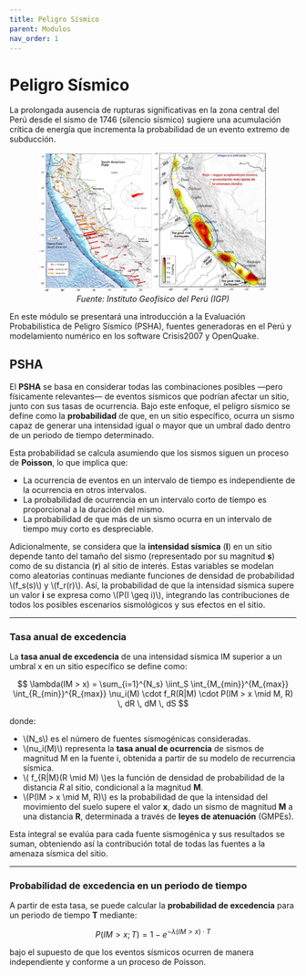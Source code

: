 ```yaml
---
title: Peligro Sísmico
parent: Modulos
nav_order: 1
---
```


# Peligro Sísmico

La prolongada ausencia de rupturas significativas en la zona central del Perú desde el sismo de 1746 (silencio sísmico) sugiere una acumulación crítica de energía que incrementa la probabilidad de un evento extremo de subducción.

<p align="center">
  <img src="../IMG/PP1.png" width="400" alt="PGA Map"/>
  <br>
  <em>Fuente: Instituto Geofísico del Perú (IGP)</em>
</p>


En este módulo se presentará una introducción a la Evaluación Probabilistica de Peligro Sísmico (PSHA), fuentes generadoras en el Perú y modelamiento numérico en los software Crisis2007 y OpenQuake.

## PSHA

El **PSHA** se basa en considerar todas las combinaciones posibles —pero físicamente relevantes— de eventos sísmicos que podrían afectar un sitio, junto con sus tasas de ocurrencia. Bajo este enfoque, el peligro sísmico se define como la **probabilidad** de que, en un sitio específico, ocurra un sismo capaz de generar una intensidad igual o mayor que un umbral dado dentro de un periodo de tiempo determinado.

Esta probabilidad se calcula asumiendo que los sismos siguen un proceso de **Poisson**, lo que implica que:

- La ocurrencia de eventos en un intervalo de tiempo es independiente de la ocurrencia en otros intervalos.
- La probabilidad de ocurrencia en un intervalo corto de tiempo es proporcional a la duración del mismo.
- La probabilidad de que más de un sismo ocurra en un intervalo de tiempo muy corto es despreciable.

Adicionalmente, se considera que la **intensidad sísmica** (**I**) en un sitio depende tanto del tamaño del sismo (representado por su magnitud **s**) como de su distancia (**r**) al sitio de interés. Estas variables se modelan como aleatorias continuas mediante funciones de densidad de probabilidad \\(f_s(s)\\) y \\(f_r(r)\\). Así, la probabilidad de que la intensidad sísmica supere un valor **i** se expresa como \\(P(I \geq i)\\), integrando las contribuciones de todos los posibles escenarios sismológicos y sus efectos en el sitio.

---

### Tasa anual de excedencia

La **tasa anual de excedencia** de una intensidad sísmica IM superior a un umbral x en un sitio específico se define como:

$$
\lambda(IM > x) = \sum_{i=1}^{N_s} \iint_S \int_{M_{min}}^{M_{max}} \int_{R_{min}}^{R_{max}} \nu_i(M) \cdot f_R(R|M) \cdot P(IM > x \mid M, R) \, dR \, dM \, dS
$$

donde:

- \\(N_s\\) es el número de fuentes sismogénicas consideradas.
- \\(nu_i(M)\\) representa la **tasa anual de ocurrencia** de sismos de magnitud M en la fuente i, obtenida a partir de su modelo de recurrencia sísmica.
- \\( f_{R|M}(R \mid M) \\)es la función de densidad de probabilidad de la distancia $R$ al sitio, condicional a la magnitud **M**.
- \\(P(IM > x \mid M, R)\\) es la probabilidad de que la intensidad del movimiento del suelo supere el valor **x**, dado un sismo de magnitud **M** a una distancia **R**, determinada a través de **leyes de atenuación** (GMPEs).

Esta integral se evalúa para cada fuente sismogénica y sus resultados se suman, obteniendo así la contribución total de todas las fuentes a la amenaza sísmica del sitio.

---

### Probabilidad de excedencia en un periodo de tiempo

A partir de esta tasa, se puede calcular la **probabilidad de excedencia** para un periodo de tiempo **T** mediante:

$$
P(IM > x; T) = 1 - e^{-\lambda(IM > x) \cdot T}
$$

bajo el supuesto de que los eventos sísmicos ocurren de manera independiente y conforme a un proceso de Poisson.

<script type="text/javascript"
  id="MathJax-script"
  async
  src="https://cdn.jsdelivr.net/npm/mathjax@3/es5/tex-mml-chtml.js">
</script>

